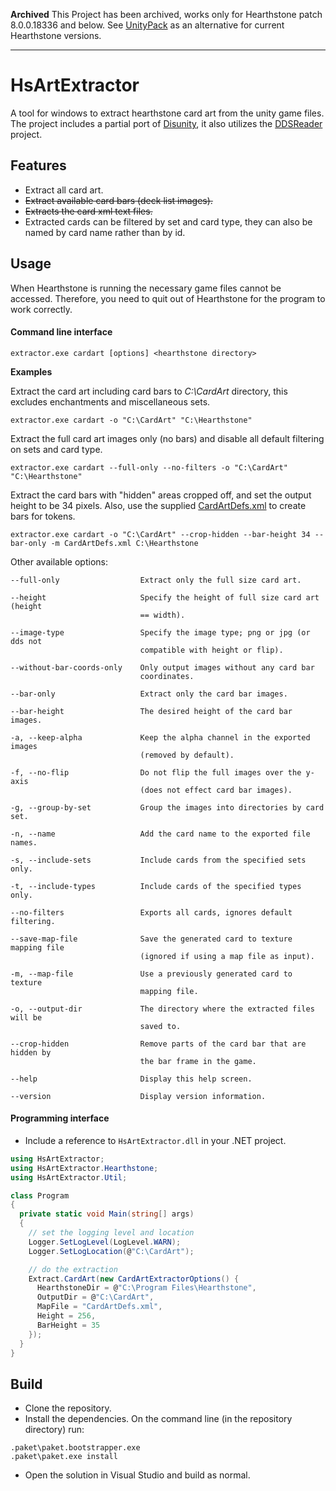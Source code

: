 **Archived**
This Project has been archived, works only for Hearthstone patch 8.0.0.18336 and below.
See [UnityPack](https://github.com/HearthSim/UnityPack) as an alternative for current Hearthstone versions.

---

# HsArtExtractor
A tool for windows to extract hearthstone card art from the unity game files. The project includes a partial port of [Disunity](https://github.com/ata4/disunity), it also utilizes the [DDSReader](https://github.com/andburn/dds-reader) project.

## Features
- Extract all card art.
- ~~Extract available card bars (deck list images).~~
- ~~Extracts the card xml text files.~~
- Extracted cards can be filtered by set and card type, they can also be named by card name rather than by id.

## Usage
When Hearthstone is running the necessary game files cannot be accessed. Therefore, you need to quit out of Hearthstone for the program to work correctly.

#### Command line interface
```
extractor.exe cardart [options] <hearthstone directory>

```
**Examples**

Extract the card art including card bars to *C:\CardArt* directory, this excludes enchantments and miscellaneous sets.
```
extractor.exe cardart -o "C:\CardArt" "C:\Hearthstone"
```

Extract the full card art images only (no bars) and disable all default filtering on sets and card type.
```
extractor.exe cardart --full-only --no-filters -o "C:\CardArt" "C:\Hearthstone"
```

Extract the card bars with "hidden" areas cropped off, and set the output height to be 34 pixels. Also, use the supplied [CardArtDefs.xml](CardArtDefs.xml) to create bars for tokens.
```
extractor.exe cardart -o "C:\CardArt" --crop-hidden --bar-height 34 --bar-only -m CardArtDefs.xml C:\Hearthstone
```

Other available options:
```
--full-only                  Extract only the full size card art.

--height                     Specify the height of full size card art (height
                             == width).

--image-type                 Specify the image type; png or jpg (or dds not
                             compatible with height or flip).

--without-bar-coords-only    Only output images without any card bar
                             coordinates.

--bar-only                   Extract only the card bar images.

--bar-height                 The desired height of the card bar images.

-a, --keep-alpha             Keep the alpha channel in the exported images
                             (removed by default).

-f, --no-flip                Do not flip the full images over the y-axis
                             (does not effect card bar images).

-g, --group-by-set           Group the images into directories by card set.

-n, --name                   Add the card name to the exported file names.

-s, --include-sets           Include cards from the specified sets only.

-t, --include-types          Include cards of the specified types only.

--no-filters                 Exports all cards, ignores default filtering.

--save-map-file              Save the generated card to texture mapping file
                             (ignored if using a map file as input).

-m, --map-file               Use a previously generated card to texture
                             mapping file.

-o, --output-dir             The directory where the extracted files will be
                             saved to.

--crop-hidden                Remove parts of the card bar that are hidden by
                             the bar frame in the game.

--help                       Display this help screen.

--version                    Display version information.

```

#### Programming interface
- Include a reference to `HsArtExtractor.dll` in your .NET project.

```csharp
using HsArtExtractor;
using HsArtExtractor.Hearthstone;
using HsArtExtractor.Util;

class Program
{
  private static void Main(string[] args)
  {
    // set the logging level and location
    Logger.SetLogLevel(LogLevel.WARN);
    Logger.SetLogLocation(@"C:\CardArt");

    // do the extraction
    Extract.CardArt(new CardArtExtractorOptions() {
      HearthstoneDir = @"C:\Program Files\Hearthstone",
      OutputDir = @"C:\CardArt",
      MapFile = "CardArtDefs.xml",
      Height = 256,
      BarHeight = 35
    });
  }
}
```

## Build
- Clone the repository.
- Install the dependencies. On the command line (in the repository directory) run:
```
.paket\paket.bootstrapper.exe
.paket\paket.exe install
```
- Open the solution in Visual Studio and build as normal.
